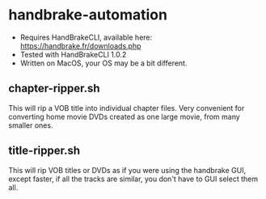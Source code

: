 # handbrake-automation
* Requires HandBrakeCLI, available here: https://handbrake.fr/downloads.php 
* Tested with HandBrakeCLI 1.0.2
* Written on MacOS, your OS may be a bit different.

## chapter-ripper.sh
This will rip a VOB title into individual chapter files. Very convenient for converting home movie DVDs created as one large movie, from many smaller ones.

## title-ripper.sh
This will rip VOB titles or DVDs as if you were using the handbrake GUI, except faster, if all the tracks are similar, you don't have to GUI select them all.
